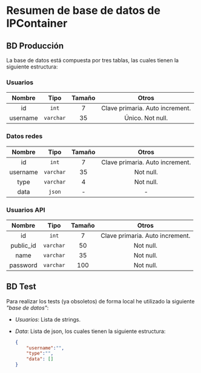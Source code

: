 # Resumen de base de datos de IPContainer

## BD Producción

La base de datos está compuesta por tres tablas, las cuales tienen la siguiente estructura:

### Usuarios

|  Nombre  |   Tipo    | Tamaño |              Otros              |
| :------: | :-------: | :----: | :-----------------------------: |
|    id    |   `int`   |   7    | Clave primaria. Auto increment. |
| username | `varchar` |   35   |        Único. Not null.         |



### Datos redes

|  Nombre  |   Tipo    | Tamaño |              Otros              |
| :------: | :-------: | :----: | :-----------------------------: |
|    id    |   `int`   |   7    | Clave primaria. Auto increment. |
| username | `varchar` |   35   |            Not null.            |
|   type   | `varchar` |   4    |            Not null.            |
|   data   |  `json`   |   -    |                -                |



### Usuarios API

|  Nombre   |   Tipo    | Tamaño |              Otros              |
| :-------: | :-------: | :----: | :-----------------------------: |
|    id     |   `int`   |   7    | Clave primaria. Auto increment. |
| public_id | `varchar` |   50   |            Not null.            |
|   name    | `varchar` |   35   |            Not null.            |
| password  | `varchar` |  100   |            Not null.            |



## BD Test

Para realizar los tests (ya obsoletos) de forma local he utilizado la siguiente *"base de datos"*:

- *Usuarios*: Lista de strings.

- *Data*: Lista de json, los cuales tienen la siguiente estructura:

  ```json
  {
      "username":"",
      "type":"",
      "data": []
  }
  ```
